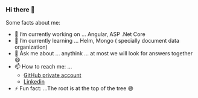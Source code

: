 ### Hi there 👋

Some facts about me:

- 🔭 I’m currently working on ... Angular, ASP .Net Core
- 🌱 I’m currently learning ... Helm, Mongo ( specially document data organization)
- 💬 Ask me about ... anythink ... at most we will look for answers together 😄
- 📫 How to reach me: ...
  - [GitHub private account](https://github.com/WojcikMM)
  - [Linkedin](https://www.linkedin.com/in/micha%C5%82-w%C3%B3jcik-631b0214b/)
- ⚡ Fun fact: ...The root is at the top of the tree 😄
